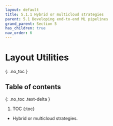```yaml
---
layout: default
title: 5.1.1 Hybrid or multicloud strategies
parent: 5.1 Developing end-to-end ML pipelines
grand_parent: Section 5
has_children: true
nav_order: 6
---
```


# Layout Utilities
{: .no_toc }

## Table of contents
{: .no_toc .text-delta }

1. TOC
{:toc}


* Hybrid or multicloud strategies.
